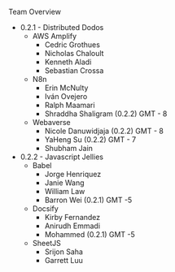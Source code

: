 Team Overview

- 0.2.1 - Distributed Dodos
  - AWS Amplify
    - Cedric    Grothues
    - Nicholas Chaloult
    - Kenneth Aladi
    - Sebastian Crossa
  - N8n
    - Erin McNulty
    - Iván Ovejero
    - Ralph Maamari
    - Shraddha Shaligram (0.2.2) GMT - 8
  - Webaverse
    - Nicole Danuwidjaja (0.2.2) GMT - 8
    - YaHeng Su (0.2.2) GMT - 7
    - Shubham Jain
- 0.2.2 - Javascript Jellies
  - Babel
    - Jorge Henriquez
    - Janie Wang
    - William Law
    - Barron    Wei (0.2.1) GMT -5
  - Docsify
    - Kirby Fernandez
    - Anirudh Emmadi
    - Mohammed (0.2.1) GMT -5
  - SheetJS
    - Srijon Saha
    - Garrett Luu
